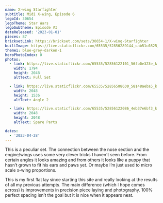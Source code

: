 ```yaml
---
name: X-wing Starfighter
subtitle: Midi X-wing, Episode 6
legoId: 30654
legoTheme: Star Wars
legoSubtheme: Episode VI
dateReleased: '2023-01-01'
pieces: 87
bricksetLink: https://brickset.com/sets/30654-1/X-wing-Starfighter
builtImage: https://live.staticflickr.com/65535/52856289144_cab51c0825_k.jpg
theme1: blue-grey-darken-1
heroPhotoIndex: 0
photos:
  - link: https://live.staticflickr.com/65535/52856122101_56fb0e323e_k.jpg
    width: 1794
    height: 2048
    altText: Full Set

  - link: https://live.staticflickr.com/65535/52856508630_58148aeba5_k.jpg
    width: 2048
    height: 1536
    altText: Angle 2

  - link: https://live.staticflickr.com/65535/52856122086_4eb37e6bf3_k.jpg
    width: 2048
    height: 2048
    altText: Spare Parts

dates:
  - '2023-04-28'
---
```


This is a peculiar set.
The connection between the nose section and the engine/wings uses some very clever tricks I haven't seen before. 
From certain angles it looks amazing and from others it looks like a puppy that hasn’t grown to fit his ears and paws yet.
Or maybe I’m just used to micro scale x-wing proportions.

This is my first flat lay since starting this site and really looking at the results of all my previous attempts.
The main difference (which I hope comes across) is improvements in precision piece laying and photography.
100% perfect spacing isn’t the goal but it is nice when it appears neat.
